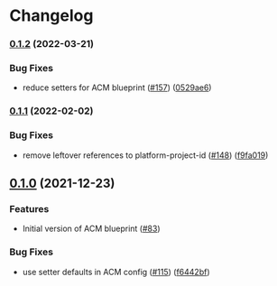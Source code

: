 # Changelog

### [0.1.2](https://github.com/GoogleCloudPlatform/blueprints/compare/acm-blueprint-v0.1.1...acm-blueprint-v0.1.2) (2022-03-21)


### Bug Fixes

* reduce setters for ACM blueprint ([#157](https://github.com/GoogleCloudPlatform/blueprints/issues/157)) ([0529ae6](https://github.com/GoogleCloudPlatform/blueprints/commit/0529ae669cf9af5f09bd7f71bde6445710e75377))

### [0.1.1](https://github.com/GoogleCloudPlatform/blueprints/compare/acm-blueprint-v0.1.0...acm-blueprint-v0.1.1) (2022-02-02)


### Bug Fixes

* remove leftover references to platform-project-id ([#148](https://github.com/GoogleCloudPlatform/blueprints/issues/148)) ([f9fa019](https://github.com/GoogleCloudPlatform/blueprints/commit/f9fa019d3fdfa639e39b8738c00a75c454b27224))

## [0.1.0](https://www.github.com/GoogleCloudPlatform/blueprints/compare/acm-blueprint-v0.0.1...acm-blueprint-v0.1.0) (2021-12-23)

### Features

* Initial version of ACM blueprint ([#83](https://www.github.com/GoogleCloudPlatform/blueprints/issues/83))

### Bug Fixes

* use setter defaults in ACM config ([#115](https://www.github.com/GoogleCloudPlatform/blueprints/issues/115)) ([f6442bf](https://www.github.com/GoogleCloudPlatform/blueprints/commit/f6442bf6c21ce2b7c24079d6cdeb34c3f79dbd23))
